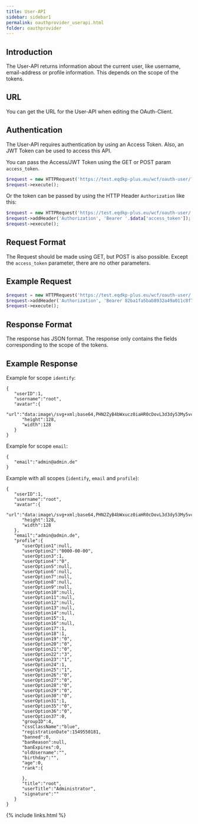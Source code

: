 ```yaml
---
title: User-API
sidebar: sidebar1
permalink: oauthprovider_userapi.html
folder: oauthprovider
---
```


## Introduction

The User-API returns information about the current user, like username, email-address or profile information. This depends on the scope of the tokens.

## URL
You can get the URL for the User-API when editing the OAuth-Client.

## Authentication

The User-API requires authentication by using an Access Token. Also, an JWT Token can be used to access this API.

You can pass the Access/JWT Token using the GET or POST param `access_token`.

```php
$request = new HTTPRequest('https://test.eqdkp-plus.eu/wcf/oauth-user/?access_token='.$data['access_token']);
$request->execute();
```

Or the token can be passed by using the HTTP Header `Authorization` like this:

```php
$request = new HTTPRequest('https://test.eqdkp-plus.eu/wcf/oauth-user/');
$request->addHeader('Authorization', 'Bearer '.$data['access_token']);
$request->execute();
```

## Request Format

The Request should be made using GET, but POST is also possible.
Except the `access_token` parameter, there are no other parameters.

## Example Request

```php
$request = new HTTPRequest('https://test.eqdkp-plus.eu/wcf/oauth-user/');
$request->addHeader('Authorization', 'Bearer 82ba1fa5bab8932a49a011c8f7004a17ee0b134c906ecf478804c79fc18ca6d2d72fd87c299f507370d2e054e79d9e887543');
$request->execute();
```

## Response Format

The response has JSON format. The response only contains the fields corresponding to the scope of the tokens.

## Example Response

Example for scope `identify`:

```
{ 
   "userID":1,
   "username":"root",
   "avatar":{ 
      "url":"data:image\/svg+xml;base64,PHN2ZyB4bWxucz0iaHR0cDovL3d3dy53My5vcmcvMjAwMC9zdmciIHZpZXdCb3g9IjAgMCAxNiAxNiIgd2lkdGg9IjEyOCIgaGVpZ2h0PSIxMjgiPjxwYXRoIGZpbGw9IiNkYzc2ZTkiIGQ9Ik0wIDBoMTZ2MTZIMHoiLz48dGV4dCB4PSI4IiB5PSI4IiBmaWxsPSIjZmZmIiB0ZXh0LWFuY2hvcj0ibWlkZGxlIiBkeT0iLjNlbSIgZm9udC1mYW1pbHk9IkFyaWFsIiBmb250LXNpemU9IjciPlJPPC90ZXh0Pjwvc3ZnPg==",
      "height":128,
      "width":128
   }
}
```

Example for scope `email`:

```
{ 
   "email":"admin@admin.de"
}
```


Example with all scopes (`identify`, `email` and `profile`):

```
{ 
   "userID":1,
   "username":"root",
   "avatar":{ 
      "url":"data:image\/svg+xml;base64,PHN2ZyB4bWxucz0iaHR0cDovL3d3dy53My5vcmcvMjAwMC9zdmciIHZpZXdCb3g9IjAgMCAxNiAxNiIgd2lkdGg9IjEyOCIgaGVpZ2h0PSIxMjgiPjxwYXRoIGZpbGw9IiNkYzc2ZTkiIGQ9Ik0wIDBoMTZ2MTZIMHoiLz48dGV4dCB4PSI4IiB5PSI4IiBmaWxsPSIjZmZmIiB0ZXh0LWFuY2hvcj0ibWlkZGxlIiBkeT0iLjNlbSIgZm9udC1mYW1pbHk9IkFyaWFsIiBmb250LXNpemU9IjciPlJPPC90ZXh0Pjwvc3ZnPg==",
      "height":128,
      "width":128
   },
   "email":"admin@admin.de",
   "profile":{ 
      "userOption1":null,
      "userOption2":"0000-00-00",
      "userOption3":1,
      "userOption4":"0",
      "userOption5":null,
      "userOption6":null,
      "userOption7":null,
      "userOption8":null,
      "userOption9":null,
      "userOption10":null,
      "userOption11":null,
      "userOption12":null,
      "userOption13":null,
      "userOption14":null,
      "userOption15":1,
      "userOption16":null,
      "userOption17":1,
      "userOption18":1,
      "userOption19":"0",
      "userOption20":"0",
      "userOption21":"0",
      "userOption22":"3",
      "userOption23":"1",
      "userOption24":1,
      "userOption25":"1",
      "userOption26":"0",
      "userOption27":"0",
      "userOption28":"0",
      "userOption29":"0",
      "userOption30":"0",
      "userOption31":1,
      "userOption35":"0",
      "userOption36":"0",
      "userOption37":0,
      "groupID":4,
      "cssClassName":"blue",
      "registrationDate":1549550181,
      "banned":0,
      "banReason":null,
      "banExpires":0,
      "oldUsername":"",
      "birthday":"",
      "age":0,
      "rank":{ 

      },
      "title":"root",
      "userTitle":"Administrator",
      "signature":""
   }
}
```


{% include links.html %}
